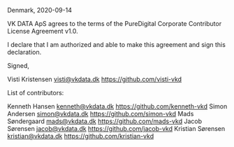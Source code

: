 Denmark, 2020-09-14

VK DATA ApS agrees to the terms of the PureDigital Corporate Contributor License
Agreement v1.0.

I declare that I am authorized and able to make this agreement and sign this
declaration.

Signed,

Visti Kristensen visti@vkdata.dk https://github.com/visti-vkd

List of contributors:

Kenneth Hansen kenneth@vkdata.dk https://github.com/kenneth-vkd
Simon Andersen simon@vkdata.dk https://github.com/simon-vkd
Mads Søndergaard mads@vkdata.dk https://github.com/mads-vkd
Jacob Sørensen jacob@vkdata.dk https://github.com/jacob-vkd
Kristian Sørensen kristian@vkdata.dk https://github.com/kristian-vkd
